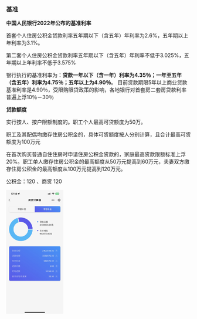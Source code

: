 ### 基准

**中国人民银行2022年公布的基准利率**

首套个人住房公积金贷款利率五年期以下（含五年）年利率为2.6%，五年期以上年利率为3.1%。

第二套个人住房公积金贷款利率五年期以下（含五年）年利率不低于3.025%，五年期以上年利率不低于3.575%



银行执行的基准利率为：**贷款一年以下（含一年）利率为4.35％；一年至五年（含五年）利率为4.75％；五年以上为4.90％**。 目前贷款期限5年以上商业贷款基准利率是4.90％，受限购限贷政策的影响，各地银行对首套房二套房贷款利率普遍上浮10％－30％



**贷款额度**

实行按人、按户限额制度的。职工个人最高可贷额度为50万。

职工及其配偶均缴存住房公积金的，具体可贷额度按人分别计算，且合计最高可贷额度为100万元

在首次购买普通自住住房时申请住房公积金贷款的，家庭最高贷款限额标准上浮20%。职工单人缴存住房公积金的最高额度从50万元提高到60万元，夫妻双方缴存住房公积金的最高额度从100万元提高到120万元。



公积金：120 、商贷 120



<img src=".images/71d10a175173cbc5f5aff1d7206e0bd3.png" alt="71d10a175173cbc5f5aff1d7206e0bd3" style="zoom: 33%;" />





